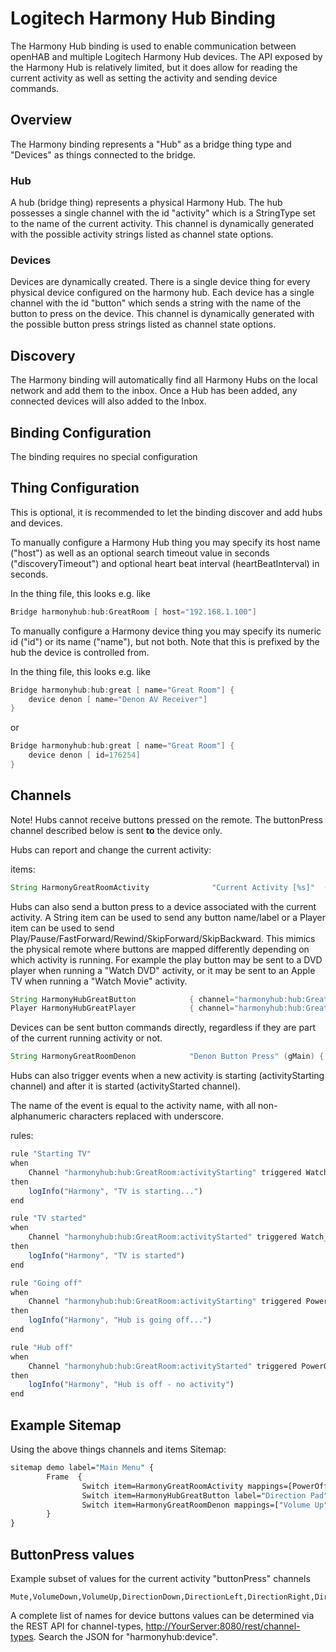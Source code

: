 # Logitech Harmony Hub Binding

The Harmony Hub binding is used to enable communication between openHAB and multiple Logitech Harmony Hub devices.
The API exposed by the Harmony Hub is relatively limited, but it does allow for reading the current activity as well as setting the activity and sending device commands.

## Overview

The Harmony binding represents a "Hub" as a bridge thing type and "Devices" as things connected to the bridge.

### Hub

A hub (bridge thing) represents a physical Harmony Hub.
The hub possesses a single channel with the id "activity" which is a StringType set to the name of the current activity.
This channel is dynamically generated with the possible activity strings listed as channel state options.

### Devices

Devices are dynamically created.
There is a single device thing for every physical device configured on the harmony hub.
Each device has a single channel with the id "button" which sends a string with the name of the button to press on the device.
This channel is dynamically generated with the possible button press strings listed as channel state options.

## Discovery

The Harmony binding will automatically find all Harmony Hubs on the local network and add them to the inbox.
Once a Hub has been added, any connected devices will also added to the Inbox.

## Binding Configuration

The binding requires no special configuration

## Thing Configuration

This is optional, it is recommended to let the binding discover and add hubs and devices.

To manually configure a Harmony Hub thing you may specify its host name  ("host") as well as an optional search timeout value in seconds ("discoveryTimeout") and optional heart beat interval (heartBeatInterval) in seconds.

In the thing file, this looks e.g. like

```java
Bridge harmonyhub:hub:GreatRoom [ host="192.168.1.100"]
```

To manually configure a Harmony device thing you may specify its numeric id ("id") or its name ("name"), but not both.
Note that this is prefixed by the hub the device is controlled from.

In the thing file, this looks e.g. like

```java
Bridge harmonyhub:hub:great [ name="Great Room"] {
    device denon [ name="Denon AV Receiver"]
}
```

or

```java
Bridge harmonyhub:hub:great [ name="Great Room"] {
    device denon [ id=176254]
}
```

## Channels

Note! Hubs cannot receive buttons pressed on the remote. The buttonPress channel described below is sent **to** the device only.

Hubs can report and change the current activity:

items:

```java
String HarmonyGreatRoomActivity              "Current Activity [%s]"  (gMain) { channel="harmonyhub:hub:GreatRoom:currentActivity" }
```

Hubs can also send a button press to a device associated with the current activity.
A String item can be used to send any button name/label or a Player item can be used to send Play/Pause/FastForward/Rewind/SkipForward/SkipBackward. 
This mimics the physical remote where buttons are mapped differently depending on which activity is running.
For example the play button may be sent to a DVD player when running a "Watch DVD" activity, or it may be sent to an Apple TV when running a "Watch Movie" activity. 


```java
String HarmonyHubGreatButton            { channel="harmonyhub:hub:GreatRoom:buttonPress" }
Player HarmonyHubGreatPlayer            { channel="harmonyhub:hub:GreatRoom:player" }
```

Devices can be sent button commands directly, regardless if they are part of the current running activity or not.

```java
String HarmonyGreatRoomDenon            "Denon Button Press" (gMain) { channel="harmonyhub:device:GreatRoom:29529817:buttonPress" }
```

Hubs can also trigger events when a new activity is starting (activityStarting channel) and after it is started (activityStarted channel).

The name of the event is equal to the activity name, with all non-alphanumeric characters replaced with underscore.

rules:

```javascript
rule "Starting TV"
when
    Channel "harmonyhub:hub:GreatRoom:activityStarting" triggered Watch_TV
then
    logInfo("Harmony", "TV is starting...")
end

rule "TV started"
when
    Channel "harmonyhub:hub:GreatRoom:activityStarted" triggered Watch_TV
then
    logInfo("Harmony", "TV is started")
end

rule "Going off"
when
    Channel "harmonyhub:hub:GreatRoom:activityStarting" triggered PowerOff
then
    logInfo("Harmony", "Hub is going off...")
end

rule "Hub off"
when
    Channel "harmonyhub:hub:GreatRoom:activityStarted" triggered PowerOff
then
    logInfo("Harmony", "Hub is off - no activity")
end
```

## Example Sitemap

Using the above things channels and items
Sitemap:

```perl
sitemap demo label="Main Menu" {
        Frame  {
                Switch item=HarmonyGreatRoomActivity mappings=[PowerOff="PowerOff", TIVO="TIVO", Music="Music","APPLE TV"="APPLE TV", NETFLIX="NETFLIX"]
                Switch item=HarmonyHubGreatButton label="Direction Pad" mappings=[DirectionUp='Up', DirectionDown='Down', DirectionLeft='<', DirectionRight='>', Select='OK']
                Switch item=HarmonyGreatRoomDenon mappings=["Volume Up"="Volume Up","Volume Down"="Volume Down"]
        }
}
```

## ButtonPress values

Example subset of values for the current activity "buttonPress" channels 

```
Mute,VolumeDown,VolumeUp,DirectionDown,DirectionLeft,DirectionRight,DirectionUp,Select,Stop,Play,Rewind,Pause,FastForward,SkipBackward,SkipForward,Menu,Back,Home,SelectGame,PageDown,PageUp,Aspect,Display,Search,Cross,Circle,Square,Triangle,PS,Info,NumberEnter,Hyphen,Number0,Number1,Number2,Number3,Number4,Number5,Number6,Number7,Number8,Number9,PrevChannel,ChannelDown,ChannelUp,Record,FrameAdvance,C,B,D,A,Live,ThumbsDown,ThumbsUp,TiVo,WiiA,WiiB,Guide,Clear,Green,Red,Blue,Yellow,Dot,Return,Favorite,Exit,Sleep
```

A complete list of names for device buttons values can be determined via the REST API for channel-types, <http://YourServer:8080/rest/channel-types>.
Search the JSON for "harmonyhub:device".
